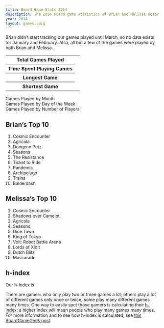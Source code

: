 ```yaml
---
title: Board Game Stats 2014
description: The 2014 board game statistics of Brian and Melissa Koser
year: 2014
layout: games.swig
---
```

Brian didn’t start tracking our games played until March, so no data exists for January and February. Also, all but a few of the games were played by both Brian and Melissa.
                
<table class="vertical-table">
    <tr>
        <th>Total Games Played</th>
        <td id="total-played"></td>
    </tr>
    <tr>
        <th>Time Spent Playing Games</th>
        <td id="time-spent"></td>
    </tr>
    <tr>
        <th>Longest Game</th>
        <td id="longest"></td>
    </tr>
    <tr>
        <th>Shortest Game</th>
        <td id="shortest"></td>
    </tr>
</table>
                
<div class="ct-played-by-month ct-chart ct-golden-section ct-wide-bar"></div>
<div class="chart-caption">Games Played by Month</div>

<div class="ct-played-by-day ct-chart ct-golden-section ct-wide-bar"></div>
<div class="chart-caption">Games Played by Day of the Week</div>

<div class="ct-played-by-player-count ct-chart ct-golden-section ct-wide-bar"></div>
<div class="chart-caption">Games Played by Number of Players</div>
                
<!--<div class="ct-listed-by-total-played ct-chart ct-golden-section"></div>
<div class="chart-caption">Games by Number of Times Played</div>-->

<!--<div class="ct-listed-by-minutes ct-chart ct-golden-section"></div>
<div class="chart-caption">Games by Total Minutes Played</div>-->

<!-- graph: games Brian won by % (min. 2 games played) -->

<!-- graph: games Melissa won by % (min. 2 games played) -->
                
## Brian’s Top 10
1. Cosmic Encounter
1. Agricola
1. Dungeon Petz
1. Seasons
1. The Resistance
1. Ticket to Ride
1. Pandemic
1. Archipelago
1. Trains
1. Balderdash


## Melissa’s Top 10
1. Cosmic Encounter
1. Shadows over Camelot
1. Agricola
1. Seasons
1. Dice Town
1. King of Tokyo
1. Volt: Robot Battle Arena
1. Lords of Xidit
1. Dutch Blitz
1. Mascarade
                
## h‐index
Our h-index is <span id="hindex"></span>.

There are gamers who only play two or three games a lot; others play a lot of different games only once or twice; some play many different games many times. One way to easily spot those gamers is calculating their [h-index](http://en.wikipedia.org/wiki/H-index): a higher index will mean people who play many games many times. For more information and to see how h-index is calculated, see [this BoardGameGeek post](boardgamegeek.com/thread/953084/whats-your-h-index).
                
<!-- New games played in 2014 -->
